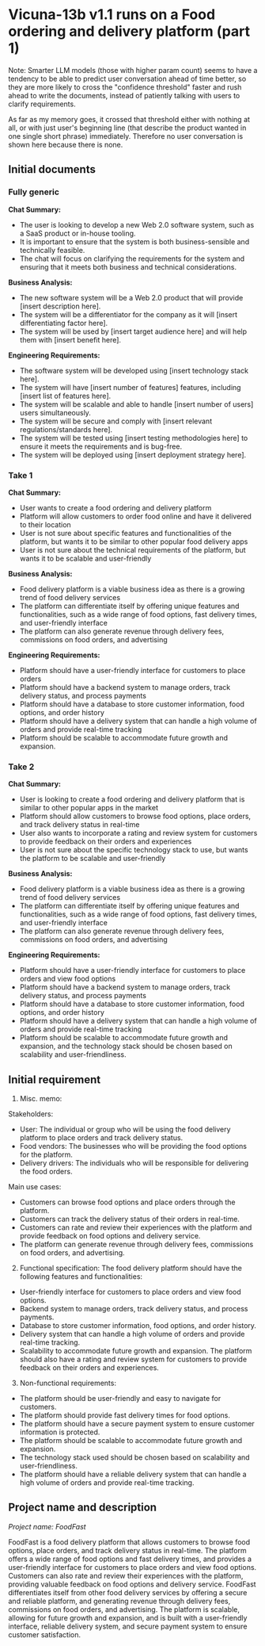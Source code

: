 # Vicuna-13b v1.1 runs on a Food ordering and delivery platform (part 1)

Note: Smarter LLM models (those with higher param count) seems to have a tendency to be able to predict user conversation ahead of time better, so they are more likely to cross the "confidence threshold" faster and rush ahead to write the documents, instead of patiently talking with users to clarify requirements.

As far as my memory goes, it crossed that threshold either with nothing at all, or with just user's beginning line (that describe the product wanted in one single short phrase) immediately. Therefore no user conversation is shown here because there is none.

## Initial documents

### Fully generic

**Chat Summary:**

* The user is looking to develop a new Web 2.0 software system, such as a SaaS product or in-house tooling.
* It is important to ensure that the system is both business-sensible and technically feasible.
* The chat will focus on clarifying the requirements for the system and ensuring that it meets both business and technical considerations.

**Business Analysis:**

* The new software system will be a Web 2.0 product that will provide [insert description here].
* The system will be a differentiator for the company as it will [insert differentiating factor here].
* The system will be used by [insert target audience here] and will help them with [insert benefit here].

**Engineering Requirements:**

* The software system will be developed using [insert technology stack here].
* The system will have [insert number of features] features, including [insert list of features here].
* The system will be scalable and able to handle [insert number of users] users simultaneously.
* The system will be secure and comply with [insert relevant regulations/standards here].
* The system will be tested using [insert testing methodologies here] to ensure it meets the requirements and is bug-free.
* The system will be deployed using [insert deployment strategy here].

### Take 1

**Chat Summary:**

* User wants to create a food ordering and delivery platform
* Platform will allow customers to order food online and have it delivered to their location
* User is not sure about specific features and functionalities of the platform, but wants it to be similar to other popular food delivery apps
* User is not sure about the technical requirements of the platform, but wants it to be scalable and user-friendly

**Business Analysis:**

* Food delivery platform is a viable business idea as there is a growing trend of food delivery services
* The platform can differentiate itself by offering unique features and functionalities, such as a wide range of food options, fast delivery times, and user-friendly interface
* The platform can also generate revenue through delivery fees, commissions on food orders, and advertising

**Engineering Requirements:**

* Platform should have a user-friendly interface for customers to place orders
* Platform should have a backend system to manage orders, track delivery status, and process payments
* Platform should have a database to store customer information, food options, and order history
* Platform should have a delivery system that can handle a high volume of orders and provide real-time tracking
* Platform should be scalable to accommodate future growth and expansion.

### Take 2

**Chat Summary:**

* User is looking to create a food ordering and delivery platform that is similar to other popular apps in the market
* Platform should allow customers to browse food options, place orders, and track delivery status in real-time
* User also wants to incorporate a rating and review system for customers to provide feedback on their orders and experiences
* User is not sure about the specific technology stack to use, but wants the platform to be scalable and user-friendly

**Business Analysis:**

* Food delivery platform is a viable business idea as there is a growing trend of food delivery services
* The platform can differentiate itself by offering unique features and functionalities, such as a wide range of food options, fast delivery times, and user-friendly interface
* The platform can also generate revenue through delivery fees, commissions on food orders, and advertising

**Engineering Requirements:**

* Platform should have a user-friendly interface for customers to place orders and view food options
* Platform should have a backend system to manage orders, track delivery status, and process payments
* Platform should have a database to store customer information, food options, and order history
* Platform should have a delivery system that can handle a high volume of orders and provide real-time tracking
* Platform should be scalable to accommodate future growth and expansion, and the technology stack should be chosen based on scalability and user-friendliness.

## Initial requirement

1. Misc. memo:

Stakeholders:
* User: The individual or group who will be using the food delivery platform to place orders and track delivery status.
* Food vendors: The businesses who will be providing the food options for the platform.
* Delivery drivers: The individuals who will be responsible for delivering the food orders.

Main use cases:
* Customers can browse food options and place orders through the platform.
* Customers can track the delivery status of their orders in real-time.
* Customers can rate and review their experiences with the platform and provide feedback on food options and delivery service.
* The platform can generate revenue through delivery fees, commissions on food orders, and advertising.

2. Functional specification:
The food delivery platform should have the following features and functionalities:
* User-friendly interface for customers to place orders and view food options.
* Backend system to manage orders, track delivery status, and process payments.
* Database to store customer information, food options, and order history.
* Delivery system that can handle a high volume of orders and provide real-time tracking.
* Scalability to accommodate future growth and expansion.
The platform should also have a rating and review system for customers to provide feedback on their orders and experiences.

3. Non-functional requirements:
* The platform should be user-friendly and easy to navigate for customers.
* The platform should provide fast delivery times for food options.
* The platform should have a secure payment system to ensure customer information is protected.
* The platform should be scalable to accommodate future growth and expansion.
* The technology stack used should be chosen based on scalability and user-friendliness.
* The platform should have a reliable delivery system that can handle a high volume of orders and provide real-time tracking.

## Project name and description

*Project name: FoodFast*

FoodFast is a food delivery platform that allows customers to browse food options, place orders, and track delivery status in real-time. The platform offers a wide range of food options and fast delivery times, and provides a user-friendly interface for customers to place orders and view food options. Customers can also rate and review their experiences with the platform, providing valuable feedback on food options and delivery service. FoodFast differentiates itself from other food delivery services by offering a secure and reliable platform, and generating revenue through delivery fees, commissions on food orders, and advertising. The platform is scalable, allowing for future growth and expansion, and is built with a user-friendly interface, reliable delivery system, and secure payment system to ensure customer satisfaction.